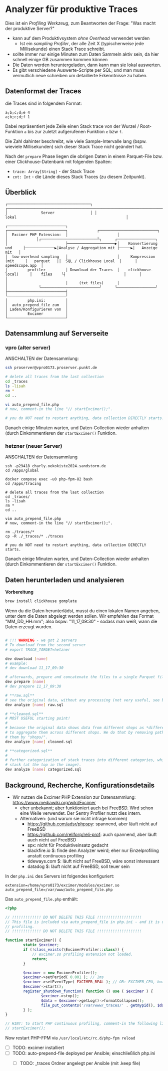 # Analyzer für produktive Traces

Dies ist ein *Profiling Werkzeug*, zum Beantworten der Frage: "Was macht der produktive Server?"

- kann auf dem Produktivsystem *ohne Overhead* verwendet werden
    - Ist ein *sampling Profiler*, der alle Zeit X (typischerweise jede Millisekunde) einen Stack Trace schreibt.
- sollte immer nur einige Minuten zum Daten Sammeln aktiv sein, da hier schnell einige GB zusammen kommen können
- Die Daten werden heruntergeladen, dann kann man sie lokal auswerten.
- Es gibt verschiedene Auswerte-Scripte per SQL; und man muss vermutlich neue schreiben um detaillierte Erkenntnisse zu haben.

## Datenformat der Traces

die Traces sind in folgendem Format:

```
a;b;c;d;e 4
a;b;c;d;f 1
```

Dabei repräsentiert jede Zeile einen Stack trace von der Wurzel / Root-Funktion `a` bis zur zuletzt aufgerufenen Funktion `e` bzw `f`.

Die Zahl dahinter beschreibt, wie viele Sample-Intervalle lang (bspw. wieviele Millisekunden) sich dieser Stack Trace nicht geändert hat.

Nach der `prepare` Phase liegen die obrigen Daten in einem Parquet-File bzw. einer Clickhouse-Datenbank mit folgenden Spalten:

- `trace: Array[String]` - der Stack Trace
- `cnt: Int` - die Lände dieses Stack Traces (zu diesem Zeitpunkt).



## Überblick

```
┌─────────────────────────────────────┐ ┌───────────────────────────────────────────────────────────────────────────────────────────────────────┐
│               Server                │ │                                                 lokal                                                 │
                                                                                                                                                 
┌──────────────────────────┐                      ┌──────────────────────────┐             ┌──────────────────────────┐                          
│  Excimer PHP Extension:  │                      │                          │             │┌─────────────────────────┴┐      ┌─────────────────┐
│                          ├─────────────────────▶│    Konvertierung und     ├─────────────▶│Analyse / Aggregation mit ├─────▶│   Anzeige mit   │
│  low-overhead sampling   │                      │     Kompression (mit     │   parquet   ││  SQL / Clickhouse Local  │      │ speedscope.app  │
│         profiler         │ Download der Traces  │    clickhouse-local)     │    files    └┤                          │      │                 │
│                          │     (txt files)      │                          │              └──────────────────────────┘      └─────────────────┘
├──────────────────────────┤                      └──────────────────────────┘                                                                   
│         php.ini:         │                                                                                                                     
│  auto_prepend_file zum   │                                                                                                                     
│ Laden/Konfigurieren von  │                                                                                                                     
│         Excimer          │                                                                                                                     
└──────────────────────────┘                                                                                                                     
```

## Datensammlung auf Serverseite

### vpro (alter server)

ANSCHALTEN der Datensammlung:

```bash
ssh proserver@vpro0173.proserver.punkt.de

# delete all traces from the last collection
cd _traces
ls -lisah
rm *
cd .. 

vi auto_prepend_file.php
# now, comment-in the line "// startExcimer();".

# you do NOT need to restart anything, data collection DIRECTLY starts.
```

Danach einige Minuten warten, und Daten-Collection wieder anhalten (durch Einkommentieren der `startExcimer()` Funktion.

### hetzner (neuer Server)

ANSCHALTEN der Datensammlung

```shell
ssh -p29418 charly.oekokiste2024.sandstorm.de
cd /apps/global

docker compose exec -u0 php-fpm-82 bash
cd /apps/tracing

# delete all traces from the last collection
cd _traces/
ls -lisah
rm *
cd ..

vim auto_prepend_file.php
# now, comment-in the line "// startExcimer();".

rm ./traces/*
cp -R ./_traces/* ./traces

# you do NOT need to restart anything, data collection DIRECTLY starts.
```

Danach einige Minuten warten, und Daten-Collection wieder anhalten (durch Einkommentieren der `startExcimer()` Funktion.


## Daten herunterladen und analysieren

**Vorbereitung**

```bash
brew install clickhouse gomplate
```

Wenn du die Daten herunterlädst, musst du einen lokalen Namen angeben, unter dem die Daten abgelegt werden sollen. Wir
empfehlen das Format "MM_DD_HH:mm"; also bspw: "11_17_09:30" - sodass man weiß, wann die Daten erzeugt wurden.

```bash

# !!! WARNING - we got 2 servers
# To download from the second server
# export TRACE_TARGET=hetzner

dev download [name]
# example:
# dev download 11_17_09:30

# afterwards, prepare and concatenate the files to a single Parquet file for easier analysis
dev prepare [name]
# dev prepare 11_17_09:30

# **raw.sql**
# see the original data, without any processing (not very useful, see below).
dev analyze [name] raw.sql

# **cleaned.sql**
# MOST USEFUL starting point!
#
# because the original data shows data from different shops as *different* stack traces, it is useful
# to aggregate them across different shops. We do that by removing paths of different shops and replace
# them by "shops/". 
dev analyze [name] cleaned.sql

# **categorized.sql**
#
# further categorization of stack traces into different categories, which are shown at the beginning of the
# stack (at the top in the image).
dev analyze [name] categorized.sql
```


## Background, Recherche, Konfigurationsdetails

- Wir nutzen die Excimer PHP Extension zur Datensammlung: https://www.mediawiki.org/wiki/Excimer
    - eher unbekannt; aber funktioniert auch bei FreeBSD. Wird schon eine Weile verwendet. Der Sentry
      Profiler nutzt dies intern.
    - Alternativen: (und warum sie nicht infrage kommen)
        - https://github.com/adsr/phpspy: spannend, aber läuft nicht auf FreeBSD
        - https://github.com/reliforp/reli-prof: auch spannend, aber läuft auch nicht auf FreeBSD
        - spx: nicht für Produktiveinsatz gedacht
        - blackfire.io $: finde den Analyzer weird; eher nur Einzelprofiling anstatt continuous profiling
        - tideways.com $: läuft nicht auf FreeBSD, wäre sonst interessant
        - datadog $: läuft nicht auf FreeBSD, soll teuer sein

In der `php.ini` des Servers ist folgendes konfiguriert:

```
extension=/home/vpro0173/excimer/modules/excimer.so
auto_prepend_file=/var/www/auto_prepend_file.php
```

Das `auto_prepend_file.php` enthält:

```php
<?php

// !!!!!!!!!!!!! DO NOT DELETE THIS FILE !!!!!!!!!!!!!!!!!!!!
// This file is included via auto_prepend_file in php.ini - and it is used for
// profiling.
// !!!!!!!!!!!!! DO NOT DELETE THIS FILE !!!!!!!!!!!!!!!!!!!!

function startExcimer() {
        static $excimer;
        if (!class_exists(\ExcimerProfiler::class)) {
            // excimer.so profiling extension not loaded.
            return;
        }

        $excimer = new ExcimerProfiler();
        $excimer->setPeriod( 0.001 ); // 1ms
        $excimer->setEventType( EXCIMER_REAL ); // OR: EXCIMER_CPU, but does not work on FreeBSD.
        $excimer->start();
        register_shutdown_function( function () use ( $excimer ) {
                $excimer->stop();
                $data = $excimer->getLog()->formatCollapsed();
                file_put_contents('/var/www/_traces/' . getmypid(), $data, FILE_APPEND);
        } );
}

// HINT: to start PHP continuous profiling, comment-in the following line.
// startExcimer();
```

Now restart PHP-FPM via `/usr/local/etc/rc.d/php-fpm reload`

- [ ] TODO: excimer installiert
- [ ] TODO: auto-prepend-file deployed per Ansible; einschließlich php.ini
    - [ ] TODO: _traces Ordner angelegt per Ansible (mit .keep file)


